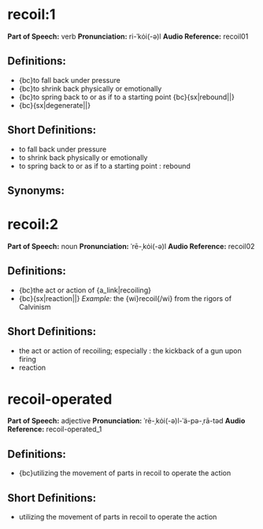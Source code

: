 # recoil:1

**Part of Speech:** verb
**Pronunciation:** ri-ˈkȯi(-ə)l
**Audio Reference:** recoil01

## Definitions:
- {bc}to fall back under pressure
- {bc}to shrink back physically or emotionally
- {bc}to spring back to or as if to a starting point {bc}{sx|rebound||}
- {bc}{sx|degenerate||}

## Short Definitions:
- to fall back under pressure
- to shrink back physically or emotionally
- to spring back to or as if to a starting point : rebound

## Synonyms:
# recoil:2

**Part of Speech:** noun
**Pronunciation:** ˈrē-ˌkȯi(-ə)l
**Audio Reference:** recoil02

## Definitions:
- {bc}the act or action of {a_link|recoiling}
- {bc}{sx|reaction||} 
  *Example:* the {wi}recoil{/wi} from the rigors of Calvinism

## Short Definitions:
- the act or action of recoiling; especially : the kickback of a gun upon firing
- reaction
# recoil-operated

**Part of Speech:** adjective
**Pronunciation:** ˈrē-ˌkȯi(-ə)l-ˈä-pə-ˌrā-təd
**Audio Reference:** recoil-operated_1

## Definitions:
- {bc}utilizing the movement of parts in recoil to operate the action

## Short Definitions:
- utilizing the movement of parts in recoil to operate the action
